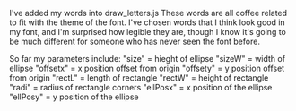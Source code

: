 I've added my words into draw_letters.js
These words are all coffee related to fit with the theme of the font. I've chosen words that I think look good in my font, and I'm surprised how legible they are, though I know it's going to be much different for someone who has never seen the font before.




So far my parameters include:
  "size"    = hieght of ellipse
  "sizeW"   = width of ellipse 
  "offsetx" = x position offset from origin
  "offsety" = y position offset from origin
  "rectL"   = length of rectangle
  "rectW"   = height of rectangle
  "radi"    = radius of rectangle corners
  "ellPosx" = x position of the ellipse
  "ellPosy" = y position of the ellipse
